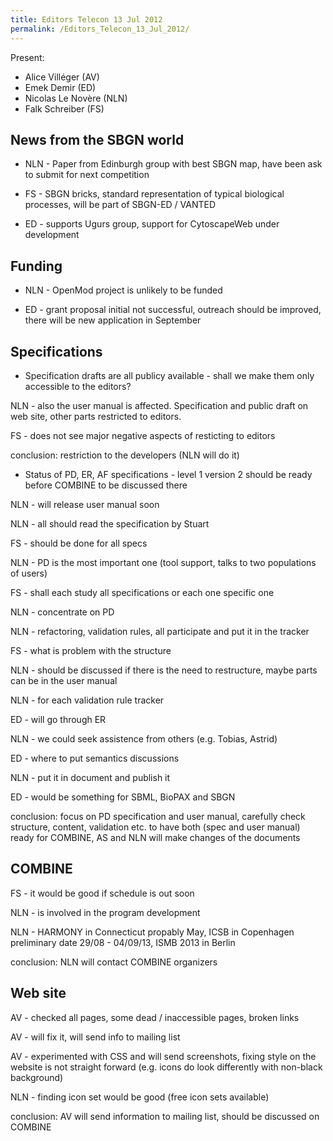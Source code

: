 ```yaml
---
title: Editors Telecon 13 Jul 2012
permalink: /Editors_Telecon_13_Jul_2012/
---
```


Present:

-   Alice Villéger (AV)
-   Emek Demir (ED)
-   Nicolas Le Novère (NLN)
-   Falk Schreiber (FS)

News from the SBGN world
------------------------

-   NLN - Paper from Edinburgh group with best SBGN map, have been ask to submit for next competition

<!-- -->

-   FS - SBGN bricks, standard representation of typical biological processes, will be part of SBGN-ED / VANTED

<!-- -->

-   ED - supports Ugurs group, support for CytoscapeWeb under development

Funding
-------

-   NLN - OpenMod project is unlikely to be funded

<!-- -->

-   ED - grant proposal initial not successful, outreach should be improved, there will be new application in September

Specifications
--------------

-   Specification drafts are all publicy available - shall we make them only accessible to the editors?

NLN - also the user manual is affected. Specification and public draft on web site, other parts restricted to editors.

FS - does not see major negative aspects of resticting to editors

conclusion: restriction to the developers (NLN will do it)

-   Status of PD, ER, AF specifications - level 1 version 2 should be ready before COMBINE to be discussed there

NLN - will release user manual soon

NLN - all should read the specification by Stuart

FS - should be done for all specs

NLN - PD is the most important one (tool support, talks to two populations of users)

FS - shall each study all specifications or each one specific one

NLN - concentrate on PD

NLN - refactoring, validation rules, all participate and put it in the tracker

FS - what is problem with the structure

NLN - should be discussed if there is the need to restructure, maybe parts can be in the user manual

NLN - for each validation rule tracker

ED - will go through ER

NLN - we could seek assistence from others (e.g. Tobias, Astrid)

ED - where to put semantics discussions

NLN - put it in document and publish it

ED - would be something for SBML, BioPAX and SBGN

conclusion: focus on PD specification and user manual, carefully check structure, content, validation etc. to have both (spec and user manual) ready for COMBINE, AS and NLN will make changes of the documents

COMBINE
-------

FS - it would be good if schedule is out soon

NLN - is involved in the program development

NLN - HARMONY in Connecticut propably May, ICSB in Copenhagen preliminary date 29/08 - 04/09/13, ISMB 2013 in Berlin

conclusion: NLN will contact COMBINE organizers

Web site
--------

AV - checked all pages, some dead / inaccessible pages, broken links

AV - will fix it, will send info to mailing list

AV - experimented with CSS and will send screenshots, fixing style on the website is not straight forward (e.g. icons do look differently with non-black background)

NLN - finding icon set would be good (free icon sets available)

conclusion: AV will send information to mailing list, should be discussed on COMBINE